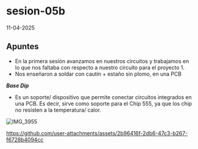 # sesion-05b

11-04-2025


## Apuntes 

* En la primera sesión avanzamos en nuestros circuitos y trabajamos en lo que nos faltaba con respecto a nuestro circuito para el proyecto 1.
* Nos enseñaron a soldar con cautín + estaño sin plomo, en una PCB


***Base Dip***
* Es un soporte/ dispositivo que permite conectar circuitos integrados en una PCB. Es decir, sirve como soporte para el Chip 555, ya que los chip no resisten a la temperatura/ calor.


![IMG_3955](https://github.com/user-attachments/assets/821700c3-dae2-442b-b63c-e8bb1be3e042)


https://github.com/user-attachments/assets/2b96416f-2db6-47c3-b267-f6728b4094cc

